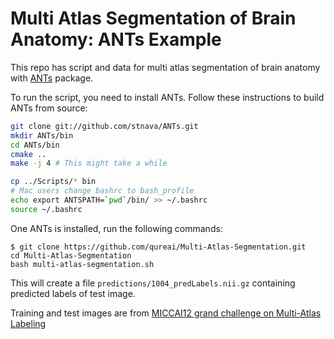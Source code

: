 # Multi Atlas Segmentation of Brain Anatomy: ANTs Example

This repo has script and data for multi atlas segmentation of brain anatomy with [ANTs](http://stnava.github.io/ANTs/) package.

To run the script, you need to install ANTs. Follow these instructions to build ANTs from source:

```bash
git clone git://github.com/stnava/ANTs.git
mkdir ANTs/bin
cd ANTs/bin
cmake ..
make -j 4 # This might take a while

cp ../Scripts/* bin
# Mac users change bashrc to bash_profile
echo export ANTSPATH=`pwd`/bin/ >> ~/.bashrc 
source ~/.bashrc
```

One ANTs is installed, run the following commands:

```
$ git clone https://github.com/qureai/Multi-Atlas-Segmentation.git
cd Multi-Atlas-Segmentation
bash multi-atlas-segmentation.sh
```

This will create a file `predictions/1004_predLabels.nii.gz` containing predicted labels of test image.

Training and test images are from [MICCAI12 grand challenge on Multi-Atlas Labeling](https://masi.vuse.vanderbilt.edu)

